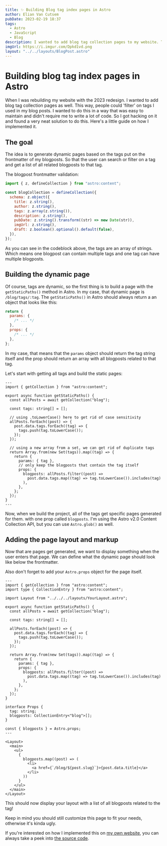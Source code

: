 ```yaml
---
title: ✨ Building Blog tag index pages in Astro
author: Elian Van Cutsem
pubDate: 2023-02-19 18:37
tags:
  - Astro
  - JavaScript
  - Blog
description: I wanted to add blog tag collection pages to my website. This way, people could filter on tags I used in my blog posts. Here is a guide on how I implemented it.
imgUrl: https://i.imgur.com/Dpkd1vd.png
layout: "../../layouts/BlogPost.astro"
---
```


# Building blog tag index pages in Astro

When I was rebuilding my website with the 2023 redesign. I wanted to add blog tag collection pages as well. This way, people could 'filter' on tags I used in my blog posts. I wanted to do this in a way that was easy to maintain and didn't require me to write a lot of code. So I got hacking on it and found a very neat solution to do this. Here's a little guide on how I implemented it.

## The goal

The idea is to generate dynamic pages based on the tags put on the frontmatter of my blogposts. So that the user can search or filter on a tag and get a list of all related blogposts to that tag.

The blogpost frontmatter validation:

```js
import { z, defineCollection } from "astro:content";

const blogCollection = defineCollection({
  schema: z.object({
    title: z.string(),
    author: z.string(),
    tags: z.array(z.string()),
    description: z.string(),
    pubDate: z.string().transform((str) => new Date(str)),
    imgUrl: z.string(),
    draft: z.boolean().optional().default(false),
  }),
});
```

As you can see in the codeblock above, the tags are an array of strings. Which means one blogpost can contain multiple tags and one tag can have multiple blogposts.

## Building the dynamic page

Of course, tags are dynamic, so the first thing is to build a page with the `getStaticPaths()` method in Astro. In my case, that dynamic page is `/blog/tags/:tag`. The `getStaticPaths()` in Astro should always return a an object that looks like this:

```js
return {
  params: {
    /* ... */
  },
  props: {
    /* ... */
  },
};
```

In my case, that means that the `params` object should return the tag string itself and the prop should return an array with all blogposts related to that tag.

Let's start with getting all tags and build the static pages:

```astro
---
import { getCollection } from "astro:content";

export async function getStaticPaths() {
  const allPosts = await getCollection("blog");

  const tags: string[] = [];

  // using .toLowerCase() here to get rid of case sensitivity
  allPosts.forEach((post) => {
    post.data.tags.forEach((tag) => {
      tags.push(tag.toLowerCase());
    });
  });

  // using a new array from a set, we can get rid of duplicate tags
  return Array.from(new Set(tags)).map((tag) => {
    return {
      params: { tag },
      // only keep the blogposts that contain the tag itself
      props: {
        blogposts: allPosts.filter((post) =>
          post.data.tags.map((tag) => tag.toLowerCase()).includes(tag)
        ),
      },
    };
  });
}
---
```

Now, when we build the project, all of the tags get specific pages generated for them. with one prop called `blogposts`. I'm using the Astro v2.0 Content Collection API, but you can use `Astro.glob()` as well.

## Adding the page layout and markup

Now that are pages get generated, we want to display something when the user enters that page. We can define what the dynamic page should look like below the frontmatter.

Also don't forget to add your `Astro.props` object for the page itself.

```astro
---
import { getCollection } from "astro:content";
import type { CollectionEntry } from "astro:content";

import Layout from "../../../layouts/YourLayout.astro";

export async function getStaticPaths() {
  const allPosts = await getCollection("blog");

  const tags: string[] = [];

  allPosts.forEach((post) => {
    post.data.tags.forEach((tag) => {
      tags.push(tag.toLowerCase());
    });
  });

  return Array.from(new Set(tags)).map((tag) => {
    return {
      params: { tag },
      props: {
        blogposts: allPosts.filter((post) =>
          post.data.tags.map((tag) => tag.toLowerCase()).includes(tag)
        ),
      },
    };
  });
}

interface Props {
  tag: string;
  blogposts: CollectionEntry<"blog">[];
}

const { blogposts } = Astro.props;
---

<Layout>
  <main>
    <ul>
      {
        blogposts.map((post) => (
          <li>
            <a href={`/blog/${post.slug}`}>{post.data.title}</a>
          </li>
        ))
      }
    </ul>
  </main>
</Layout>
```

This should now display your layout with a list of all blogposts related to the tag!

Keep in mind you should still customize this page to fit your needs, otherwise it's kinda ugly.

If you're interested on how I implemented this on [my own website](https://www.elian.codes), you can always take a peek into [the source code](https://github.com/eliancodes/eliancodes-frontend).
